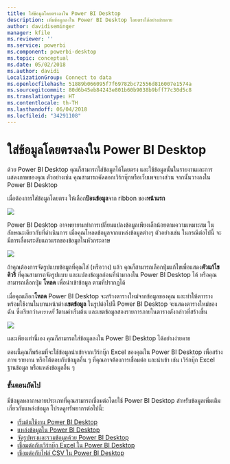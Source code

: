 ```yaml
---
title: ใส่ข้อมูลโดยตรงลงใน Power BI Desktop
description: เพิ่มข้อมูลลงใน Power BI Desktop โดยตรงได้อย่างง่ายดาย
author: davidiseminger
manager: kfile
ms.reviewer: ''
ms.service: powerbi
ms.component: powerbi-desktop
ms.topic: conceptual
ms.date: 05/02/2018
ms.author: davidi
LocalizationGroup: Connect to data
ms.openlocfilehash: 51889b066095f7f69782bc72556d816007e1574a
ms.sourcegitcommit: 80d6b45eb84243e801b60b9038b9bff77c30d5c8
ms.translationtype: HT
ms.contentlocale: th-TH
ms.lasthandoff: 06/04/2018
ms.locfileid: "34291108"
---
```

# <a name="enter-data-directly-into-power-bi-desktop"></a>ใส่ข้อมูลโดยตรงลงใน Power BI Desktop
ด้วย Power BI Desktop คุณก็สามารถใส่ข้อมูลได้โดยตรง และใช้ข้อมูลนั้นในรายงานและการแสดงภาพของคุณ ตัวอย่างเช่น คุณสามารถคัดลอกเวิร์กบุ๊กหรือเว็บเพจบางส่วน จากนั้นวางลงใน Power BI Desktop

เมื่อต้องการใส่ข้อมูลโดยตรง ให้เลือก**ป้อนข้อมูล**จาก ribbon ของ**หน้าแรก**

![](media/desktop-enter-data-directly-into-desktop/enter-data-directly_1.png)

Power BI Desktop อาจพยายามทำการเปลี่ยนแปลงข้อมูลเพียงเล็กน้อยตามความเหมาะสม ในลักษณะเดียวกับที่ดำเนินการ เมื่อคุณโหลดข้อมูลจากแหล่งข้อมูลต่างๆ ตัวอย่างเช่น ในกรณีต่อไปนี้ จะมีการเลื่อนระดับแถวแรกของข้อมูลในหัวกระดาษ

![](media/desktop-enter-data-directly-into-desktop/enter-data-directly_2.png)

ถ้าคุณต้องการจัดรูปแบบข้อมูลที่คุณใส่ (หรือวาง) แล้ว คุณก็สามารถเลือกปุ่มแก้ไขเพื่อแสดง**ตัวแก้ไขคิวรี** ที่คุณสามารถจัดรูปแบบ และแปลงข้อมูลก่อนที่นำมาลงใน Power BI Desktop ได้ หรือคุณสามารถเลือกปุ่ม **โหลด** เพื่อนำเข้าข้อมูล ตามที่ปรากฏได้

เมื่อคุณเลือก**โหลด** Power BI Desktop จะสร้างตารางใหม่จากข้อมูลของคุณ และทำให้ตาารางพร้อมใช้งานในบานหน้าต่าง**เขตข้อมูล** ในรูปต่อไปนี้ Power BI Desktop จะแสดงตารางใหม่ของฉัน ซึ่งเรียกว่า*ตารางที่ 1*ตามค่าเริ่มต้น และเขตข้อมูลสองรายการภายในตารางดังกล่าวที่สร้างขึ้น

![](media/desktop-enter-data-directly-into-desktop/enter-data-directly_3.png)

และเพียงเท่านี้เอง คุณก็สามารถใส่ข้อมูลลงใน Power BI Desktop ได้อย่างง่ายดาย

ตอนนี้คุณก็พร้อมที่จะใช้ข้อมูลนำเข้าจากเวิร์กบุ๊ก Excel ของคุณใน Power BI Desktop เพื่อสร้างภาพ รายงาน หรือโต้ตอบกับข้อมูลอื่น ๆ ที่คุณอาจต้องการเชื่อมต่อ และนำเข้า เช่น เวิร์กบุ๊ก Excel ฐานข้อมูล หรือแหล่งข้อมูลอื่น ๆ

### <a name="next-steps"></a>ขั้นตอนถัดไป
มีข้อมูลหลากหลายประเภทที่คุณสามารถเชื่อมต่อโดยใช้ Power BI Desktop สำหรับข้อมูลเพิ่มเติมเกี่ยวกับแหล่งข้อมูล โปรดดูทรัพยากรต่อไปนี้:

* [เริ่มต้นใช้งาน Power BI Desktop](desktop-getting-started.md)
* [แหล่งข้อมูลใน Power BI Desktop](desktop-data-sources.md)
* [จัดรูปทรงและรวมข้อมูลด้วย Power BI Desktop](desktop-shape-and-combine-data.md)
* [เชื่อมต่อกับเวิร์กบุ๊ก Excel ใน Power BI Desktop](desktop-connect-excel.md)   
* [เชื่อมต่อกับไฟล์ CSV ใน Power BI Desktop](desktop-connect-csv.md)   

